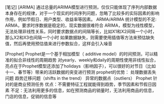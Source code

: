 [笔记]
[ARIMA]
通过总量的ARIMA模型进行预测，仅仅只能体现了序列内部数据本身存在的规律，对于一个现实的时间序列问题，忽略了比较多的实际因素的影响作用，例如节假日、用户类型、收益率等因素。
ARMA/ARIMA 统计模型的不足:
ARMA，要求时序数据是稳定的，现实数据很难符合
ARIMA，模型为线性模型，无法处理非线性关系，同时要求数据点的间隔等长，比如X1和X2间隔一个小时，那么X2和X3也间隔一个小时
如果数据缺失，则需要使用插值等方法来预估缺失值，然后再使用预估值来进行参数拟合，这样会引入噪音

[Prophet]
Prophet是一个基于相加模型（ additive model）的时间预测，可以精准的拟合非线性的周期趋势
对yearly、weekly和daily的周期性使用非线性拟合，亮点在于Prophet模型还添加了holidays（影响因子），可以很好的对节日（比如十一、春节等）带来的活跃数据的突变进行预测
prophet的优势：
处理数据丢失问题
趋势迁移问题（shifts in the trend）
异常的数据点（outliers）
Prophet 针对的是商业预测任务
优点：不需要特征工程就能得到趋势，季节因素和节假日因素
不足：无法利用更多的信息，如在预测商品的销量时，无法利用商品的信息，门店的信息，促销的信息等
